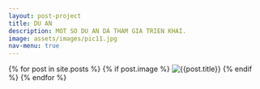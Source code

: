 ```yaml
---
layout: post-project
title: DU AN
description: MOT SO DU AN DA THAM GIA TRIEN KHAI.
image: assets/images/pic11.jpg
nav-menu: true
---
```

<section id="photos">
    {% for post in site.posts %}
		{% if post.image %}
		  <img src="{{site.baseurl}}/assets/images/thumbs/{{ post.title }}/{{ post.image }}" alt="{{post.title}}">		  
		{% endif %}
		<!-- <div class="container"> -->
			<!-- <h4>{{post.title}}</h4> -->
			<!-- <p>{{post.description}}</p> -->
		<!-- </div>    -->
   {% endfor %}
</div>

<script src="{{site.baseurl}}/js/photo-grid.js"></script>